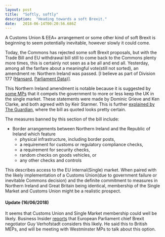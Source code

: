 ```yaml
---
layout: post 
title:  "Softly, softly" 
description:  "Heading towards a soft Brexit." 
date:   2018-06-14T00:20:56.686Z 
---
```


A Customs Union & EEA+ arrangement or some other kind of soft Brexit is beginning to seem potentially inevitable, however slowly it could come. 

Today, the Commons has rejected some soft Brexit proposals, but with the Trade Bill and EU withdrawal bill still to come back to the Commons plenty more times, this is certainly not seen as a be all and end all. Yesterday, among all the fanfare about a meaningful vote(still not sorted), an amendment re: Northern Ireland was passed. [I believe as part of Division 177 ([Hansard](https://hansard.parliament.uk/Commons/2018-06-12/division/B91CC889-5849-4E5A-8B4E-06F5115B8812/EuropeanUnion(Withdrawal)Bill), [Parliament Data](http://explore.data.parliament.uk/index.html?endpoint=commonsdivisions/id/922240))].

This Northern Ireland amendment is notable because it is suggested by [some MPs](https://amp.theguardian.com/politics/blog/live/2018/jun/13/brexit-parliament-wont-be-allowed-to-take-charge-of-talks-in-no-deal-scenario-minister-tells-tory-rebels-politics-live?page=with:block-5b211291e4b0a90d612a6ffb#block-5b211291e4b0a90d612a6ffb) that it compels the government to more or less keep the UK in the single market. These statements were made by Dominic Grieve and Ken Clarke, and both agreed with by Keir Starmer. This is further [explained by The Guardian](https://amp.theguardian.com/politics/blog/live/2018/jun/13/brexit-parliament-wont-be-allowed-to-take-charge-of-talks-in-no-deal-scenario-minister-tells-tory-rebels-politics-live?page=with:block-5b2119ede4b06f2cac87b74d#block-5b2119ede4b06f2cac87b74d), where the bill as quoted looks pretty certain.

The measures banned by this section of the bill include:

* Border arrangements between Northern Ireland and the Republic of Ireland which feature
  * physical infrastructure, including border posts,
  * a requirement for customs or regulatory compliance checks,
  * a requirement for security checks,
  * random checks on goods vehicles, or
  * any other checks and controls

This describes access to the EU internal(Single) market. When paired with the likely implementation of a Customs Union(due to government failure or inevitable Commons decision) and the definite commitment to measures in Northern Ireland and Great Britain being identical, membership of the Single Market and Customs Union might be a realistic prospect.

#### Update (16/06/2018)

It seems that Customs Union and Single Market membership could well be likely. Business Insider [reports](http://uk.businessinsider.com/the-eu-believes-theresa-may-will-now-accept-a-soft-brexit-2018-6?r=US&IR=T) that European Parliament chief Brexit negotiator Guy Verhofstadt considers this likely. He said this to British MEPs, and will be meeting with Westminster MPs to talk about this option.
